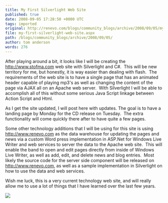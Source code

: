 ```yaml
---
title: My First Silverlight Web Site
published: true
date: 2008-09-05 17:28:50 +0000 UTC
tags: imported 
original: http://renevo.com/blogs/community_blogs/archive/2008/09/05/my-first-silverlight-web-site.aspx
file: my-first-silverlight-web-site.aspx
path: /blogs/community_blogs/archive/2008/09/05/
author: tom anderson
words: 276
---
```

After playing around a bit, it looks like I will be creating the <http://www.stofma.com> web site with Silverlight and C#.  This will be new territory for me, but honestly, it is way easier than dealing with flash.  The requirements of the web site is to have a single page that has an animated header capable of playing mp3's as well as changing the content of the page via AJAX all on an Apache web server.  With Silverlight I will be able to accomplish all of this without some serious Java Script linkage between Action Script and Html.

As I get the site updated, I will post here with updates. The goal is to have a landing page by Monday for the CD release on Tuesday.  The extra functionality will come quickly there after to have quite a few pages.

Some other technology additions that I will be using for this site is using <http://www.renevo.com> as the data warehouse for updating the pages and news via a custom Word press implementation in ASP.Net for Windows Live Writer and web services to server the data to the Apache web site.  This will enable the band to open and edit pages directly from inside of Windows Live Writer, as well as add, edit, and delete news and blog entries.  Most likely the source code for the server side component will be released on <http://www.renevo.com>, as well as a sample implementation in Silverlight on how to use the data and web services.

Wish me luck, this is a very current technology web site, and will really allow me to use a lot of things that I have learned over the last few years.

![][1]

[1]: http://renevo.com/aggbug.aspx?PostID=2017

